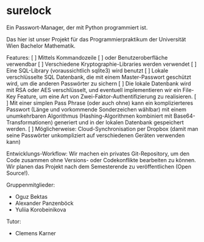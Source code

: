# surelock

Ein Passwort-Manager, der mit Python programmiert ist.

Das hier ist unser Projekt für das Programmierpraktikum der Universität Wien Bachelor Mathematik.

Features: 
    [ ] Mittels Kommandozeile 
    [ ] oder Benutzeroberfläche verwendbar 
    [ ] Verschiedene Kryptographie-Libraries werden verwendet
    [ ] Eine SQL-Library (voraussichtlich sqlite3) wird benutzt 
    [ ] Lokale verschlüsselte SQL Datenbank, die mit einem Master-Passwort geschützt wird, um die anderen Passwörter zu sichern
    [ ] Die lokale Datenbank wird mit RSA oder AES verschlüsselt, und eventuell implementieren wir ein File-Key Feature, um eine Art von Zwei-Faktor-Authentifizierung zu realisieren.
    [ ] Mit einer simplen Pass Phrase (oder auch ohne) kann ein komplizierteres Passwort (Länge und vorkommende Sonderzeichen wählbar) mit einem unumkehrbaren Algorithmus (Hashing-Algorithmen kombiniert mit Base64-Transformationen) generiert und in der lokalen Datenbank gespeichert werden.
    [ ] Möglicherweise: Cloud-Synchronisation per Dropbox (damit man seine Passwörter unkompliziert auf verschiedenen Geräten verwenden kann)

Entwicklungs-Workflow: 
Wir machen ein privates Git-Repository, um den Code zusammen ohne Versions- oder Codekonflikte bearbeiten zu können. Wir planen das Projekt nach dem Semesterende zu veröffentlichen (Open Source!).

Gruppenmitglieder:
  * Oguz Bektas
  * Alexander Panzenböck
  * Yuliia Korobeinikova

Tutor: 
  * Clemens Karner

